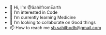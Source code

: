 - 👋 Hi, I’m @SahilfromEarth
- 👀 I’m interested in Code
- 🌱 I’m currently learning Medicine 
- 💞️ I’m looking to collaborate on Good things
- 📫 How to reach me sb.sahilbodh@gmail.com

<!---
SahilfromEarth/SahilfromEarth is a ✨ special ✨ repository because its `README.md` (this file) appears on your GitHub profile.
You can click the Preview link to take a look at your changes.
--->

